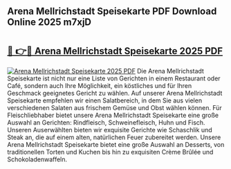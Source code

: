 ## Arena Mellrichstadt Speisekarte PDF Download Online 2025 m7xjD

# <h2><a href="http://gc5kkdn.nevu.top/?p=Arena+Mellrichstadt+Speisekarte">🔗 👉🔴 Arena Mellrichstadt Speisekarte 2025 PDF</a></h2>

[![Arena Mellrichstadt Speisekarte 2025 PDF](https://i.imgur.com/dBaPXMq.png)](http://gc5kkdn.nevu.top/?p=Arena+Mellrichstadt+Speisekarte)
Die Arena Mellrichstadt Speisekarte ist nicht nur eine Liste von Gerichten in einem Restaurant oder Café, sondern auch Ihre Möglichkeit, ein köstliches und für Ihren Geschmack geeignetes Gericht zu wählen. Auf unserer Arena Mellrichstadt Speisekarte empfehlen wir einen Salatbereich, in dem Sie aus vielen verschiedenen Salaten aus frischem Gemüse und Obst wählen können. Für Fleischliebhaber bietet unsere Arena Mellrichstadt Speisekarte eine große Auswahl an Gerichten: Rindfleisch, Schweinefleisch, Huhn und Fisch. Unseren Auserwählten bieten wir exquisite Gerichte wie Schaschlik und Steak an, die auf einem alten, natürlichen Feuer zubereitet werden. Unsere Arena Mellrichstadt Speisekarte bietet eine große Auswahl an Desserts, von traditionellen Torten und Kuchen bis hin zu exquisiten Crème Brûlée und Schokoladenwaffeln.

